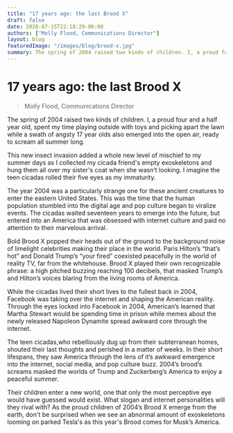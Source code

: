 ```yaml
---
title: "17 years ago: the last Brood X"
draft: false
date: 2020-07-15T22:18:29-06:00
authors: ["Molly Flood, Communications Director"]
layout: blog
featuredImage: "/images/blog/brood-x.jpg"
summary: The spring of 2004 raised two kinds of children. I, a proud four and a half year old, spent my time playing outside with toys and picking apart the lawn while a swath of angsty 17 year olds also emerged into the open air, ready to scream all summer long. 
---
```


# 17 years ago: the last Brood X
> Molly Flood, Communications Director

The spring of 2004 raised two kinds of children. I, a proud four and a half year old, spent my time playing outside with toys and picking apart the lawn while a swath of angsty 17 year olds also emerged into the open air, ready to scream all summer long. 

This new insect  invasion added a whole new level of mischief  to my summer days as I collected my cicada friend's empty exoskeletons and hung them all over my sister's coat when she wasn’t looking. I imagine the teen cicadas rolled their five eyes as my immaturity.

The year 2004 was a particularly strange one for these ancient creatures to enter the eastern United States. This was the time that the human population stumbled into the digital age and pop culture began to viralize events. The cicadas waited seventeen years to emerge into the future, but entered into an America that was obsessed with internet culture and paid no attention to their marvelous arrival. 

Bold Brood X popped their heads out of the ground to the background noise of limelight celebrities making their place in the world. Paris Hilton’s “that’s hot” and Donald Trump’s “your fired” coexisted peacefully in the world of reality TV, far from the whitehouse. Brood X played their own recognizable phrase: a high pitched buzzing reaching 100 decibels, that masked Trump’s and Hilton’s voices blaring from the living rooms of America. 

While the cicadas lived their short lives to the fullest back in 2004, Facebook was taking over the internet and shaping the American reality. Through the eyes locked into Facebook in 2004, American’s learned that Martha Stewart would be spending time in prison while memes about the newly released Napoleon Dynamite spread awkward core through the internet. 

The teen cicadas,who rebelliously dug up from their subterranean homes, shouted their last thoughts and perished in a matter of weeks. In their short lifespans, they  saw America through the lens of it’s awkward emergence into the internet, social media, and pop culture buzz. 2004’s brood’s screams masked the worlds of Trump and Zuckerberg’s America to enjoy a peaceful summer. 

Their children enter a new world, one that only the most perceptive eye would have guessed would exist. What slogan and internet personalities will they rival with? As the proud children of 2004’s Brood X emerge from the earth, don't be surprised when we see an abnormal amount of exoskeletons looming on parked Tesla's as this year's Brood comes for Musk’s America. 